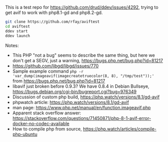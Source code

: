 This is a test repo for https://github.com/drud/ddev/issues/4292, trying to get avif to work with php8.1-gd and php8.2-gd.


```bash
git clone https://github.com/rfay/aviftest
cd aviftest
ddev start
ddev launch
```

Notes:
* This PHP "not a bug" seems to describe the same thing, but here we don't get a SEGV, just a warning, https://bugs.php.net/bug.php?id=81217
* https://github.com/libgd/libgd/issues/770
* Sample example command `php -r 'var_dump(imageavif(imagecreatetruecolor(8, 8), "/tmp/test"));'` from https://bugs.php.net/bug.php?id=81217
* libavif just broken before 0.9.3? We have 0.8.4 in Debian Bullseye, https://bugs.debian.org/cgi-bin/bugreport.cgi?bug=976349
* Discussion of custom php build, https://php.watch/versions/8.1/gd-avif
* phpwatch article: https://php.watch/versions/8.1/gd-avif
* man page: https://www.php.net/manual/en/function.imageavif.php
* Apparent stack overflow answer: https://stackoverflow.com/questions/71450871/php-8-1-avif-error-docker-no-codec-available
* How to compile php from source, https://php.watch/articles/compile-php-ubuntu
